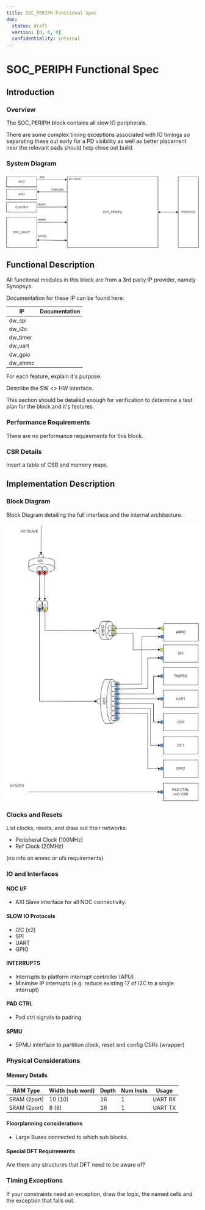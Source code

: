 ```yaml
---
title: SOC_PERIPH Functional Spec
doc: 
  status: draft
  version: [0, 0, 0]
  confidentiality: internal
---
```


# SOC_PERIPH Functional Spec

## Introduction

### Overview

The SOC_PERIPH block contains all slow IO peripherals.

There are some complex timing exceptions associated with IO timings so separating these out early for a PD visibility as well as better placement near the relevant pads should help close out build.


### System Diagram

![SOC_PERIPH SYSTEM DIAGRAM](img/soc_periph_system.drawio.png)

## Functional Description

All functional modules in this block are from a 3rd party IP provider, namely Synopsys.

Documentation for these IP can be found here:

| IP       | Documentation |
| -------- | ------------- |
| dw_spi   |               |
| dw_i2c   |               |
| dw_timer |               |
| dw_uart  |               |
| dw_gpio  |               |
| dw_emmc  |               |

For each feature, explain it's purpose.

Describe the SW <> HW interface. 

This section should be detailed enough for verification to determine a test plan for the block and it's features.

### Performance Requirements

There are no performance requirements for this block.


### CSR Details

Insert a table of CSR and memory maps.


## Implementation Description

### Block Diagram

Block Diagram detailing the full interface and the internal architecture.

![SOC_PERIPH Block Diagram](img/soc_periph_block_diagram.drawio.png)

### Clocks and Resets

List clocks, resets, and draw out their networks.

- Peripheral Clock (100MHz)
- Ref Clock (20MHz)

(no info on emmc or ufs requirements)

### IO and Interfaces

#### NOC I/F

- AXI Slave interface for all NOC connectivity.

#### SLOW IO Protocols

- I2C (x2) 
- SPI
- UART
- GPIO

#### INTERRUPTS

- Interrupts to platform interrupt controller (APU)
- Minimise IP interrupts (e.g. reduce existing 17 of I2C to a single interrupt)

#### PAD CTRL

- Pad ctrl signals to padring

#### SPMU

- SPMU interface to partition clock, reset and config CSRs (wrapper)

### Physical Considerations

#### Memory Details

| RAM Type     | Width (sub word) | Depth | Num Insts | Usage   |
| ------------ | ---------------- | ----- | --------- | ------- |
| SRAM (2port) | 10 (10)          | 16    | 1         | UART RX |
| SRAM (2port) | 8 (8)            | 16    | 1         | UART TX |

#### Floorplanning considerations

- Large Buses connected to which sub blocks.

#### Special DFT Requirements

Are there any structures that DFT need to be aware of? 

### Timing Exceptions

If your constraints need an exception, draw the logic, the named cells and the exception that falls out.




